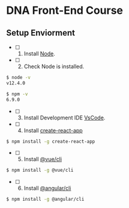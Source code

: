 # DNA Front-End Course

## Setup Enviorment

- [ ] 1. Install [Node](https://nodejs.org/en/).
- [ ] 2. Check Node is installed.

```bash
$ node -v
v12.4.0
```

```bash
$ npm -v
6.9.0
```

- [ ] 3. Install Development IDE [VsCode](https://code.visualstudio.com/).

- [ ] 4. Install [create-react-app](https://github.com/facebook/create-react-app)

```bash
$ npm install -g create-react-app
```

- [ ] 5. Install [@vue/cli](https://cli.vuejs.org/guide/installation.html)

```bash
$ npm install -g @vue/cli
```

- [ ] 6. Install [@angular/cli](https://angular.io/guide/setup-local)

```bash
$ npm install -g @angular/cli
```